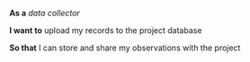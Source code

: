 **As a** _data collector_


**I want to** upload my records to the project database


**So that** I can store and share my observations with the project
